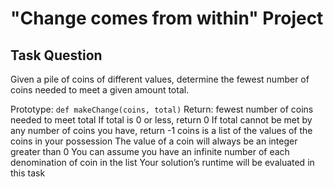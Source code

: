 # "Change comes from within" Project

## Task Question

Given a pile of coins of different values, determine the fewest number of coins needed to meet a given amount total.

Prototype: `def makeChange(coins, total)`
Return: fewest number of coins needed to meet total
If total is 0 or less, return 0
If total cannot be met by any number of coins you have, return -1
coins is a list of the values of the coins in your possession
The value of a coin will always be an integer greater than 0
You can assume you have an infinite number of each denomination of coin in the list
Your solution’s runtime will be evaluated in this task
